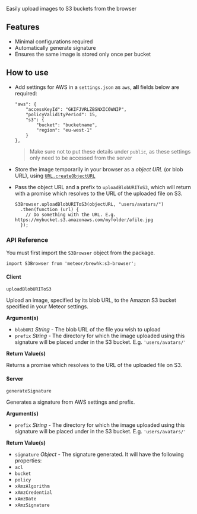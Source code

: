Easily upload images to S3 buckets from the browser

## Features

* Minimal configurations required
* Automatically generate signature
* Ensures the same image is stored only once per bucket

## How to use

* Add settings for AWS in a `settings.json` as `aws`, **all** fields below are required:

      "aws": {
          "accessKeyId": "GKIFJVRLZBSNXIC6WNIP",
          "policyValidityPeriod": 15,
          "s3": {
              "bucket": "bucketname",
              "region": "eu-west-1"
          }
      },

  > Make sure not to put these details under `public`, as these settings only need to be accessed from the server

* Store the image temporarily in your browser as a *object URL* (or blob URL), using [`URL.createObjectURL`](https://developer.mozilla.org/en-US/docs/Web/API/URL/createObjectURL)

* Pass the object URL and a prefix to `uploadBlobURIToS3`, which will return with a promise which resolves to the URL of the uploaded file on S3.

      S3Browser.uploadBlobURIToS3(objectURL, "users/avatars/")
        .then(function (url) {
          // Do something with the URL. E.g. https://mybucket.s3.amazonaws.com/myfolder/afile.jpg
        });

### API Reference

You must first import the `S3Browser` object from the package.

    import S3Browser from 'meteor/brewhk:s3-browser';

#### Client

`uploadBlobURIToS3`

Upload an image, specified by its blob URL, to the Amazon S3 bucket specified in your Meteor settings.

**Argument(s)**

* `blobURI` *String* - The blob URL of the file you wish to upload
* `prefix` *String* - The directory for which the image uploaded using this signature will be placed under in the S3 bucket. E.g. `'users/avatars/'`

**Return Value(s)**

Returns a promise which resolves to the URL of the uploaded file on S3.

#### Server

`generateSignature`

Generates a signature from AWS settings and prefix.

**Argument(s)**

* `prefix` *String* - The directory for which the image uploaded using this signature will be placed under in the S3 bucket. E.g. `'users/avatars/'`

**Return Value(s)**

* `signature` *Object* - The signature generated. It will have the following properties:
 * `acl`
 * `bucket`
 * `policy`
 * `xAmzAlgorithm`
 * `xAmzCredential`
 * `xAmzDate`
 * `xAmzSignature`
